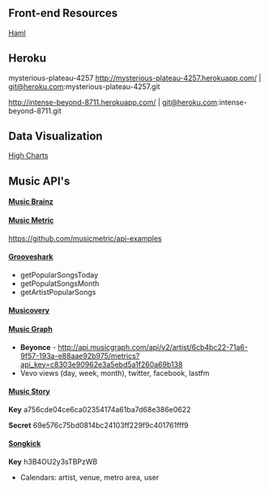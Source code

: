 ## Front-end Resources
[Haml](http://haml.info/)


## Heroku
mysterious-plateau-4257
http://mysterious-plateau-4257.herokuapp.com/ | git@heroku.com:mysterious-plateau-4257.git

http://intense-beyond-8711.herokuapp.com/ | git@heroku.com:intense-beyond-8711.git

## Data Visualization
[High Charts](http://www.highcharts.com/products/highmaps)

## Music API's

#### [Music Brainz](https://musicbrainz.org/doc/Development/XML_Web_Service/Version_2#Introduction)

#### [Music Metric](http://developer.musicmetric.com/)

https://github.com/musicmetric/api-examples

#### [Grooveshark](http://developers.grooveshark.com/docs/public_api/v3/)

* getPopularSongsToday
* getPopulatSongsMonth
* getArtistPopularSongs

#### [Musicovery](http://musicovery.com/api/doc/documentation.php)

#### [Music Graph](https://developer.musicgraph.com/)

* **Beyonce** - http://api.musicgraph.com/api/v2/artist/6cb4bc22-71a6-9f57-193a-e88aae92b975/metrics?api_key=c8303e90962e3a5ebd5a1f260a69b138
* Vevo views (day, week, month), twitter, facebook, lastfm


#### [Music Story](http://developers.music-story.com/developers)

**Key** a756cde04ce6ca02354174a61ba7d68e386e0622

**Secret** 69e576c75bd0814bc24103ff229f9c401761fff9

#### [Songkick](https://www.songkick.com/developer)
**Key** h3B4OU2y3sTBPzWB


* Calendars: artist, venue, metro area, user

[]()

